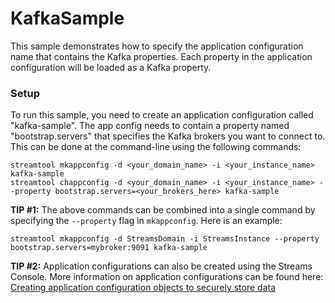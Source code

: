 # KafkaSample

This sample demonstrates how to specify the application configuration name that contains the Kafka properties. Each property in the application configuration will be loaded as a Kafka property. 

### Setup

To run this sample, you need to create an application configuration called "kafka-sample". The app config needs to contain a property named "bootstrap.servers" that specifies the Kafka brokers you want to connect to. This can be done at the command-line using the following commands: 

```
streamtool mkappconfig -d <your_domain_name> -i <your_instance_name> kafka-sample
streamtool chappconfig -d <your_domain_name> -i <your_instance_name> --property bootstrap.servers=<your_brokers_here> kafka-sample
``` 

**TIP #1:** The above commands can be combined into a single command by specifying the `--property` flag in `mkappconfig`. Here is an example: 

```
streamtool mkappconfig -d StreamsDomain -i StreamsInstance --property bootstrap.servers=mybroker:9091 kafka-sample
```

**TIP #2:** Application configurations can also be created using the Streams Console. More information on application configurations can be found here: [Creating application configuration objects to securely store data](https://www.ibm.com/support/knowledgecenter/SSCRJU_4.2.1/com.ibm.streams.admin.doc/doc/creating-secure-app-configs.html)

